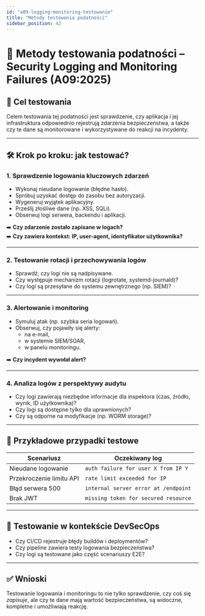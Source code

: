 ```yaml
---
id: "a09-logging-monitoring-testowanie"
title: "Metody testowania podatności"
sidebar_position: 42
---
```


# 🔬 Metody testowania podatności – Security Logging and Monitoring Failures (A09:2025)

## 🎯 Cel testowania

Celem testowania tej podatności jest sprawdzenie, czy aplikacja i jej infrastruktura odpowiednio rejestrują zdarzenia bezpieczeństwa, a także czy te dane są monitorowane i wykorzystywane do reakcji na incydenty.

---

## 🛠️ Krok po kroku: jak testować?

### 1. **Sprawdzenie logowania kluczowych zdarzeń**
- Wykonaj nieudane logowanie (błędne hasło).
- Spróbuj uzyskać dostęp do zasobu bez autoryzacji.
- Wygeneruj wyjątek aplikacyjny.
- Prześlij złośliwe dane (np. XSS, SQLi).
- Obserwuj logi serwera, backendu i aplikacji.

➡️ **Czy zdarzenie zostało zapisane w logach?**  
➡️ **Czy zawiera kontekst: IP, user-agent, identyfikator użytkownika?**

---

### 2. **Testowanie rotacji i przechowywania logów**
- Sprawdź, czy logi nie są nadpisywane.
- Czy występuje mechanizm rotacji (logrotate, systemd-journald)?
- Czy logi są przesyłane do systemu zewnętrznego (np. SIEM)?

---

### 3. **Alertowanie i monitoring**
- Symuluj atak (np. szybka seria logowań).
- Obserwuj, czy pojawiły się alerty:
  - na e-mail,
  - w systemie SIEM/SOAR,
  - w panelu monitoringu.

➡️ **Czy incydent wywołał alert?**

---

### 4. **Analiza logów z perspektywy audytu**
- Czy logi zawierają niezbędne informacje dla inspektora (czas, źródło, wynik, ID użytkownika)?
- Czy logi są dostępne tylko dla uprawnionych?
- Czy są odporne na modyfikacje (np. WORM storage)?

---

## 🧪 Przykładowe przypadki testowe

| Scenariusz | Oczekiwany log |
|------------|----------------|
| Nieudane logowanie | `auth failure for user X from IP Y` |
| Przekroczenie limitu API | `rate limit exceeded for IP` |
| Błąd serwera 500 | `internal server error at /endpoint` |
| Brak JWT | `missing token for secured resource` |

---

## 🧩 Testowanie w kontekście DevSecOps

- Czy CI/CD rejestruje błędy buildów i deploymentów?
- Czy pipeline zawiera testy logowania bezpieczeństwa?
- Czy logi są testowane jako część scenariuszy E2E?

---

## ✅ Wnioski

Testowanie logowania i monitoringu to nie tylko sprawdzenie, czy coś się *zapisuje*, ale czy te dane mają wartość bezpieczeństwa, są widoczne, kompletne i umożliwiają reakcję.

